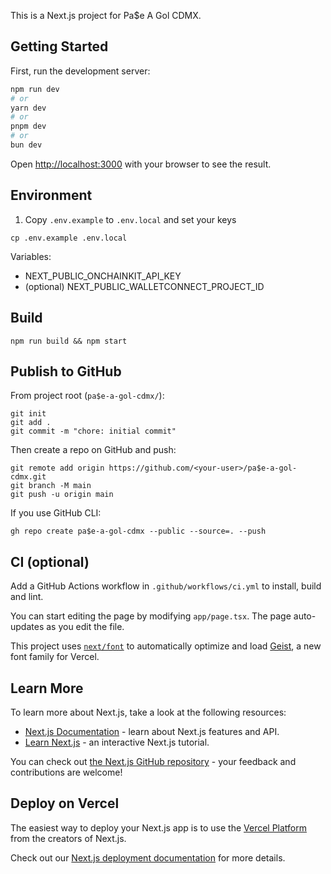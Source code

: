 This is a Next.js project for Pa$e A Gol CDMX.

## Getting Started

First, run the development server:

```bash
npm run dev
# or
yarn dev
# or
pnpm dev
# or
bun dev
```

Open [http://localhost:3000](http://localhost:3000) with your browser to see the result.

## Environment

1) Copy `.env.example` to `.env.local` and set your keys
```
cp .env.example .env.local
```
Variables:
- NEXT_PUBLIC_ONCHAINKIT_API_KEY
- (optional) NEXT_PUBLIC_WALLETCONNECT_PROJECT_ID

## Build
```
npm run build && npm start
```

## Publish to GitHub
From project root (`pa$e-a-gol-cdmx/`):
```
git init
git add .
git commit -m "chore: initial commit"
```
Then create a repo on GitHub and push:
```
git remote add origin https://github.com/<your-user>/pa$e-a-gol-cdmx.git
git branch -M main
git push -u origin main
```

If you use GitHub CLI:
```
gh repo create pa$e-a-gol-cdmx --public --source=. --push
```

## CI (optional)
Add a GitHub Actions workflow in `.github/workflows/ci.yml` to install, build and lint.

You can start editing the page by modifying `app/page.tsx`. The page auto-updates as you edit the file.

This project uses [`next/font`](https://nextjs.org/docs/app/building-your-application/optimizing/fonts) to automatically optimize and load [Geist](https://vercel.com/font), a new font family for Vercel.

## Learn More

To learn more about Next.js, take a look at the following resources:

- [Next.js Documentation](https://nextjs.org/docs) - learn about Next.js features and API.
- [Learn Next.js](https://nextjs.org/learn) - an interactive Next.js tutorial.

You can check out [the Next.js GitHub repository](https://github.com/vercel/next.js) - your feedback and contributions are welcome!

## Deploy on Vercel

The easiest way to deploy your Next.js app is to use the [Vercel Platform](https://vercel.com/new?utm_medium=default-template&filter=next.js&utm_source=create-next-app&utm_campaign=create-next-app-readme) from the creators of Next.js.

Check out our [Next.js deployment documentation](https://nextjs.org/docs/app/building-your-application/deploying) for more details.
